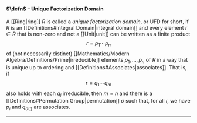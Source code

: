 #### $\defn$ – Unique Factorization Domain
A [[Ring|ring]] $R$ is called a *unique factorization domain*, or UFD for short, if $R$ is an [[Definitions#Integral Domain|integral domain]] and every element $r \in R$ that is non-zero and not a [[Unit|unit]] can be written as a finite product
$$r = p_1 \cdots p_n$$
of (not necessarily distinct) [[Mathematics/Modern Algebra/Definitions/Prime|irreducible]] elements $p_1, \dots, p_n$ of $R$ in a way that is unique up to ordering and [[Definitions#Associates|associates]]. That is, if
$$r = q_1 \cdots q_m$$
also holds with each $q_i$ irreducible, then $m = n$ and there is a [[Definitions#Permutation Group|permutation]] $\sigma$ such that, for all $i$, we have  $p_i$ and $q_{\sigma(i)}$ are associates.
***